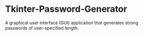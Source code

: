 # Tkinter-Password-Generator
A graphical user interface (GUI) application that generates strong passwords of user-specified length.
